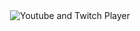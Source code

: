 <div style="text-align:center"><img align="center" alt="Youtube and Twitch Player" src="https://raw.githubusercontent.com/Saghen/UWP-Youtube-Twitch-Viewer/master/Logo.png" /></div>